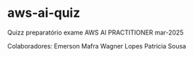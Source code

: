 # aws-ai-quiz
Quizz preparatório exame
AWS AI PRACTITIONER
mar-2025

Colaboradores: 
Emerson Mafra
Wagner Lopes
Patricia Sousa